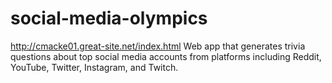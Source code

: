 # social-media-olympics

http://cmacke01.great-site.net/index.html
Web app that generates trivia questions about top social media accounts from platforms including Reddit, YouTube, Twitter, Instagram, and Twitch.

